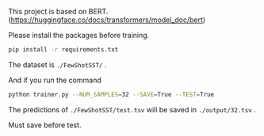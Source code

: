 This project is based on BERT. (https://huggingface.co/docs/transformers/model_doc/bert)

Please install the packages before training.

```bash
pip install -r requirements.txt
```

The dataset is `./FewShotSST/` .

And if you run the command

```bash
python trainer.py --NUM_SAMPLES=32 --SAVE=True --TEST=True
```

The predictions of `./FewShotSST/test.tsv` will be saved in `./output/32.tsv` .

Must save before test.

